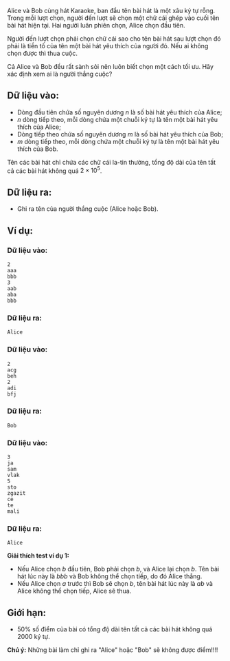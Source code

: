 Alice và Bob cùng hát Karaoke, ban đầu tên bài hát là một xâu ký tự rỗng. Trong mỗi lượt chọn, người đến lượt sẽ chọn một chữ cái ghép vào cuối tên bài hát hiện tại. Hai người luân phiên chọn, Alice chọn đầu tiên.

Người đến lượt chọn phải chọn chữ cái sao cho tên bài hát sau lượt chọn đó phải là tiền tố của tên một bài hát yêu thích của người đó. Nếu ai không chọn được thì thua cuộc.

Cả Alice và Bob đều rất sành sỏi nên luôn biết chọn một cách tối ưu. Hãy xác định xem ai là người thắng cuộc?

## Dữ liệu vào:
- Dòng đầu tiên chứa số nguyên dương $n$ là số bài hát yêu thích của Alice;
- $n$ dòng tiếp theo, mỗi dòng chứa một chuỗi ký tự là tên một bài hát yêu thích của Alice;
- Dòng tiếp theo chứa số nguyên dương $m$ là số bài hát yêu thích của Bob;
- $m$ dòng tiếp theo, mỗi dòng chứa một chuỗi ký tự là tên một bài hát yêu thích của Bob.

Tên các bài hát chỉ chứa các chữ cái la-tin thường, tổng độ dài của tên tất cả các bài hát không quá $2\times 10^5$.

## Dữ liệu ra:
- Ghi ra tên của người thắng cuộc (Alice hoặc Bob).

## Ví dụ:
### Dữ liệu vào:
```
2
aaa
bbb
3
aab
aba
bbb
```

### Dữ liệu ra:
```
Alice
```

### Dữ liệu vào:
```
2
acg
beh
2
adi
bfj
```

### Dữ liệu ra:
```
Bob
```

### Dữ liệu vào:
```
3
ja
sam
vlak
5
sto
zgazit
ce
te
mali
```

### Dữ liệu ra:
```
Alice
```

**Giải thích test ví dụ $1$:**
- Nếu Alice chọn $b$ đầu tiên, Bob phải chọn $b$, và Alice lại chọn $b$. Tên bài hát lúc này là $bbb$ và Bob không thể chọn tiếp, do đó Alice thắng.
- Nếu Alice chọn $a$ trước thì Bob sẽ chọn $b$, tên bài hát lúc này là $ab$ và Alice không thể chọn tiếp, Alice sẽ thua.

## Giới hạn:
- $50\%$ số điểm của bài có tổng độ dài tên tất cả các bài hát không quá $2000$ ký tự.

**Chú ý:** Những bài làm chỉ ghi ra "Alice" hoặc "Bob" sẽ không được điểm!!!!